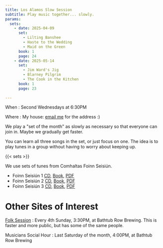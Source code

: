 ```yaml
---
title: Los Alamos Slow Session
subtitle: Play music together... slowly.
params:
  sets:
    - date: 2025-04-09
      set:
        - Lilting Banshee
        - Haste to the Wedding
        - Maid on the Green
      book: 1
      page: 24
    - date: 2025-05-14
      set:
        - Jim Ward's Jig
        - Blarney Pilgrim
        - The Cook in the Kitchen
      book: 1
      page: 23
    
---
```


When
: Second Wednesdays at 6:30PM

Where
: My house: [email me](mailto:neale@woozle.org) for the address :)

We play a "set of the month"
as slowly as necessary so that everyone can join in.
Maybe we gradually get faster.

You can learn all three songs in the set, or just focus on one.
The idea is to play tunes in a group
without having to worry about keeping up.

{{< sets >}}

We use sets of tunes from Comhaltas Foinn Seisiún. 

* Foinn Seisiún 1
  [CD](https://comhaltas.ie/product/foinn-seisiun-cd-1/),
  [Book](https://comhaltas.ie/product/foinn-seisiun-book-1/),
  [PDF](Foinn-Seisiún-Book1.pdf)
* Foinn Seisiún 2
  [CD](https://comhaltas.ie/product/foinn-seisiun-cd-2/),
  [Book](https://comhaltas.ie/product/foinn-seisiun-book-2/),
  [PDF](Foinn-Seisiún-Book2.pdf)
* Foinn Seisiún 3
  [CD](https://comhaltas.ie/product/foinn-seisiun-cd-3/),
  [Book](https://comhaltas.ie/product/foinn-seisiun-book-3/),
  [PDF](Foinn-Seisiún-Book3.pdf)


Other Sites of Interest
===================

[Folk Session](https://lanmfolksession.neocities.org/)
: Every 4th Sunday, 3:30PM, at Bathtub Row Brewing.
  This is faster and more public, but has some of the same people.

Musicians Social Hour 
: Last Saturday of the month, 4:00PM, at Bathtub Row Brewing
